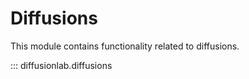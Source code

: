 # Diffusions

This module contains functionality related to diffusions.

::: diffusionlab.diffusions
